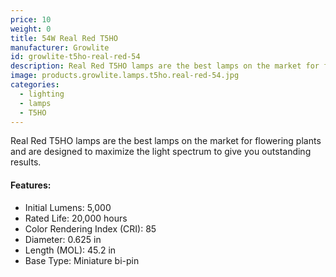 ```yaml
---
price: 10
weight: 0
title: 54W Real Red T5HO
manufacturer: Growlite
id: growlite-t5ho-real-red-54
description: Real Red T5HO lamps are the best lamps on the market for flowering plants and are designed to maximize the light spectrum to give you outstanding results.
image: products.growlite.lamps.t5ho.real-red-54.jpg
categories:
  - lighting
  - lamps
  - T5HO
---
```


Real Red T5HO lamps are the best lamps on the market for flowering plants and are designed to maximize the light spectrum to give you outstanding results.

#### Features:

* Initial Lumens: 5,000
* Rated Life: 20,000 hours
* Color Rendering Index (CRI): 85
* Diameter: 0.625 in
* Length (MOL): 45.2 in
* Base Type: Miniature bi-pin
